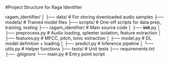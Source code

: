 
#Project Structure for Raga Identifier

ragam_identifier/
│
├── data/                 # For storing downloaded audio samples
├── models/               # Trained model files
├── scripts/              # One-off scripts for data prep, training, testing
├── ragam_identifier/     # Main source code
│   ├── __init__.py
│   ├── preprocess.py     # Audio loading, spleeter isolation, feature extraction
│   ├── features.py       # MFCC, pitch, tonic extraction
│   ├── model.py          # DL model definition + loading
│   ├── predict.py        # Inference pipeline
│   └── utils.py          # Helper functions
├── tests/                # Unit tests
├── requirements.txt
├── .gitignore
└── main.py               # Entry point script